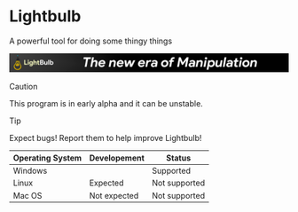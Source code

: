 # Lightbulb
A powerful tool for doing some thingy things

![Banner](.github/lightbulb_banner.png)

> [!CAUTION]
> This program is in early alpha and it can be unstable.

> [!TIP]  
> Expect bugs! Report them to help improve Lightbulb!

| Operating System  | Developement | Status        |
|-------------------|--------------|---------------|
| Windows           |      | Supported |
| Linux             | Expected     | Not supported |
| Mac OS            | Not expected | Not supported |
